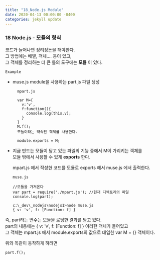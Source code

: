 ```yaml
---
title: "18_Node.js Module"
date: 2020-04-13 00:00:00 -0400
categories: jekyll update
---
```


### 18 Node.js - 모듈의 형식

코드가 늘어나면 정리정돈을 해야한다.<br>
그 방법에는 배열, 객체.... 등이 있고,<br>
그 객체를 정리하는 더 큰 틀의 도구에는 __모듈__ 이 있다.

`Example`
- muse.js module을 사용하는 part.js 파일 생성

        mpart.js

        var M={
          v:'v',
          f:function(){
            console.log(this.v);
          }
        }
        M.f();
        모듈이라는 약속된 객체를 사용한다.

        module.exports = M;
    
- 지금 만드는 모듈이 담고 있는 파일의 기능 중에서 M이 가리키는 객체를<br>
  모듈 밖에서 사용할 수 있게 **exports** 한다.

  mpart.js 에서 작성한 코드를 모듈로 exports 해서 muse.js 에서 출력한다.

      muse.js
      
      //모듈을 가져온다
      var part = require('./mpart.js'); //현재 디렉토리의 파일
      console.log(part);

      c:\_dev\_nodejs\nodejs1>node muse.js
      { v: 'v', f: [Function: f] }

즉, part라는 변수는 모듈을 로딩한 결과를 담고 있다.<br>
part의 내용에는 { v: 'v', f: [Function: f] } 이러한 객체가 들어있고<br>
그 객체는 mpart.js 에서 module.exports의 값으로 대입한 var M = {} 객체이다.

위와 똑같이 동작하게 하려면

    part.f();
